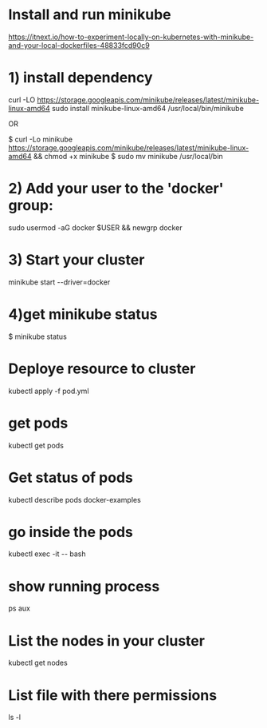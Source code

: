 # Install and run minikube
https://itnext.io/how-to-experiment-locally-on-kubernetes-with-minikube-and-your-local-dockerfiles-48833fcd90c9

# 1) install dependency
curl -LO https://storage.googleapis.com/minikube/releases/latest/minikube-linux-amd64
sudo install minikube-linux-amd64 /usr/local/bin/minikube 

OR

$ curl -Lo minikube https://storage.googleapis.com/minikube/releases/latest/minikube-linux-amd64 && chmod +x minikube
$ sudo mv minikube /usr/local/bin

# 2) Add your user to the 'docker' group:
sudo usermod -aG docker $USER && newgrp docker

# 3) Start your cluster
minikube start --driver=docker

# 4)get minikube status
$ minikube status

# ######################################################################

# Deploye resource to cluster
kubectl apply -f pod.yml

# get pods
kubectl get pods

# Get status of pods  
kubectl describe pods docker-examples

# go inside the pods
kubectl exec -it <podname> -- bash

# show running process
ps aux

# List the nodes in your cluster
kubectl get nodes

# List file with there permissions
ls -l
